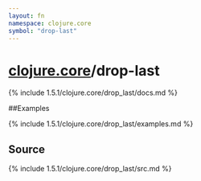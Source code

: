 ```yaml
---
layout: fn
namespace: clojure.core
symbol: "drop-last"
---
```


# [clojure.core](../)/drop-last

{% include 1.5.1/clojure.core/drop_last/docs.md %}

##Examples

{% include 1.5.1/clojure.core/drop_last/examples.md %}
## Source
{% include 1.5.1/clojure.core/drop_last/src.md %}

